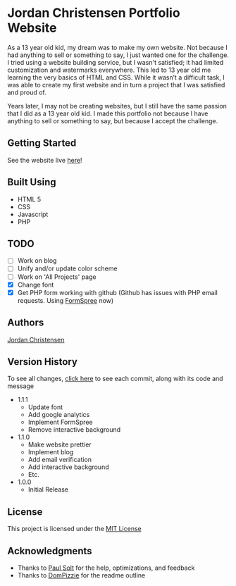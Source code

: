 # Jordan Christensen Portfolio Website

As a 13 year old kid, my dream was to make my own website. Not because I had anything to sell or something to say, I just wanted one for the challenge. I tried using a website building service, but I wasn't satisfied; it had limited customization and watermarks everywhere. This led to 13 year old me learning the very basics of HTML and CSS. While it wasn’t a difficult task, I was able to create my first website and in turn a project that I was satisfied and proud of.

Years later, I may not be creating websites, but I still have the same passion that I did as a 13 year old kid. I made this portfolio not because I have anything to sell or something to say, but because I accept the challenge.

## Getting Started

See the website live [here](https://mazjap.github.io/)!

## Built Using

* HTML 5
* CSS
* Javascript
* PHP

## TODO
- [ ] Work on blog
- [ ] Unify and/or update color scheme
- [ ] Work on 'All Projects' page
- [x] Change font
- [x] Get PHP form working with github (Github has issues with PHP email requests. Using [FormSpree](https://formspree.io/) now)

## Authors

[Jordan Christensen](https://mazjap.github.io/)

## Version History
To see all changes, [click here](https://github.com/mazjap/mazjap.github.io/commits/master) to see each commit, along with its code and message

* 1.1.1
   * Update font
   * Add google analytics
   * Implement FormSpree
   * Remove interactive background
* 1.1.0
   * Make website prettier
   * Implement blog
   * Add email verification
   * Add interactive background
   * Etc.
* 1.0.0
   * Initial Release

## License

This project is licensed under the [MIT License](LICENSE)

## Acknowledgments

* Thanks to [Paul Solt](https://github.com/PaulSolt) for the help, optimizations, and feedback
* Thanks to [DomPizzie](https://gist.github.com/DomPizzie/7a5ff55ffa9081f2de27c315f5018afc) for the readme outline

